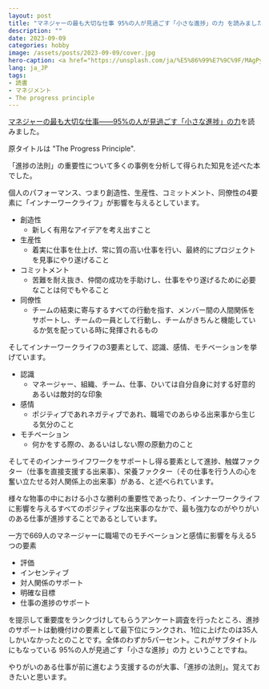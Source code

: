 ```yaml
---
layout: post
title: "マネジャーの最も大切な仕事 95%の人が見過ごす「小さな進捗」の力 を読みました"
description: ""
date: 2023-09-09
categories: hobby
image: /assets/posts/2023-09-09/cover.jpg
hero-caption: <a href="https://unsplash.com/ja/%E5%86%99%E7%9C%9F/MAgPyHRO0AA?utm_source=unsplash&utm_medium=referral&utm_content=creditCopyText">Unsplash</a>の<a href="https://unsplash.com/ja/@helloimnik?utm_source=unsplash&utm_medium=referral&utm_content=creditCopyText">Nik</a>が撮影した写真
lang: ja_JP
tags:
- 読書
- マネジメント
- The progress principle
---
```


[マネジャーの最も大切な仕事――95%の人が見過ごす「小さな進捗」の力](https://www.amazon.co.jp/マネジャーの最も大切な仕事――95-の人が見過ごす「小さな進捗」の力-テレサ・アマビール/dp/4862762409)を読みました。

原タイトルは "The Progress Principle".

「進捗の法則」の重要性について多くの事例を分析して得られた知見を述べた本でした。

個人のパフォーマンス、つまり創造性、生産性、コミットメント、同僚性の4要素に「インナーワークライフ」が影響を与えるとしています。

- 創造性
  - 新しく有用なアイデアを考え出すこと
- 生産性
  - 着実に仕事を仕上げ、常に質の高い仕事を行い、最終的にプロジェクトを見事にやり遂げること
- コミットメント
  - 苦難を耐え抜き、仲間の成功を手助けし、仕事をやり遂げるために必要なことは何でもやること
- 同僚性
  - チームの結束に寄与するすべての行動を指す、メンバー間の人間関係をサポートし、チームの一員として行動し、チームがきちんと機能しているか気を配っている時に発揮されるもの

そしてインナーワークライフの3要素として、認識、感情、モチベーションを挙げています。
- 認識
  - マネージャー、組織、チーム、仕事、ひいては自分自身に対する好意的あるいは敵対的な印象
- 感情
  - ポジティブであれネガティブであれ、職場でのあらゆる出来事から生じる気分のこと
- モチベーション
  - 何かをする際の、あるいはしない際の原動力のこと

そしてそのインナーライフワークをサポートし得る要素として進捗、触媒ファクター（仕事を直接支援する出来事）、栄養ファクター（その仕事を行う人の心を奮い立たせる対人関係上の出来事）がある、と述べられています。

様々な物事の中における小さな勝利の重要性であったり、インナーワークライフに影響を与えるすべてのポジティブな出来事のなかで、最も強力なのがやりがいのある仕事が進捗することであるとしています。

一方で669人のマネージャーに職場でのモチベーションと感情に影響を与える5つの要素

- 評価
- インセンティブ
- 対人関係のサポート
- 明確な目標
- 仕事の進捗のサポート

を提示して重要度をランクづけしてもらうアンケート調査を行ったところ、進捗のサポートは動機付けの要素として最下位にランクされ、1位に上げたのは35人しかいなかったとのことです。全体のわずか5パーセント。これがサブタイトルにもなっている 95%の人が見過ごす「小さな進捗」の力 ということですね。

やりがいのある仕事が前に進むよう支援するのが大事、「進捗の法則」。覚えておきたいと思います。